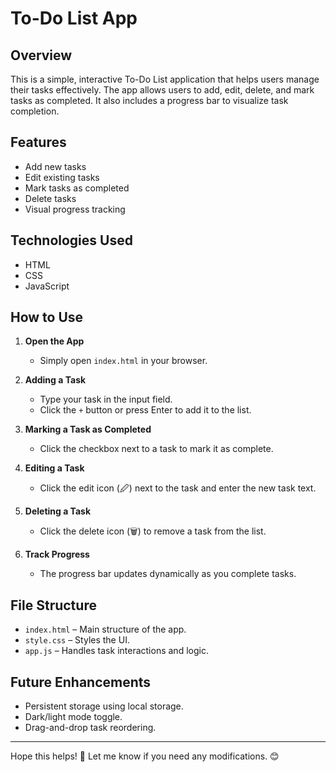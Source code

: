 # To-Do List App  

## Overview  
This is a simple, interactive To-Do List application that helps users manage their tasks effectively. The app allows users to add, edit, delete, and mark tasks as completed. It also includes a progress bar to visualize task completion.  

## Features  
- Add new tasks  
- Edit existing tasks  
- Mark tasks as completed  
- Delete tasks  
- Visual progress tracking  

## Technologies Used  
- HTML  
- CSS  
- JavaScript  

## How to Use  

1. **Open the App**  
   - Simply open `index.html` in your browser.  

2. **Adding a Task**  
   - Type your task in the input field.  
   - Click the `+` button or press Enter to add it to the list.  

3. **Marking a Task as Completed**  
   - Click the checkbox next to a task to mark it as complete.  

4. **Editing a Task**  
   - Click the edit icon (🖉) next to the task and enter the new task text.  

5. **Deleting a Task**  
   - Click the delete icon (🗑) to remove a task from the list.  

6. **Track Progress**  
   - The progress bar updates dynamically as you complete tasks.  

## File Structure  

- `index.html` – Main structure of the app.  
- `style.css` – Styles the UI.  
- `app.js` – Handles task interactions and logic.  

## Future Enhancements  
- Persistent storage using local storage.  
- Dark/light mode toggle.  
- Drag-and-drop task reordering.  

---

Hope this helps! 🚀 Let me know if you need any modifications. 😊
